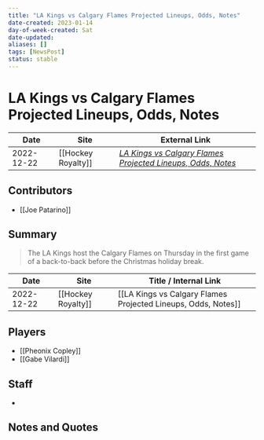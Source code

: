 ```yaml
---
title: "LA Kings vs Calgary Flames Projected Lineups, Odds, Notes"
date-created: 2023-01-14
day-of-week-created: Sat
date-updated: 
aliases: []
tags: [NewsPost]
status: stable
---
```


# LA Kings vs Calgary Flames Projected Lineups, Odds, Notes

| Date       | Site               | External Link                                                                                                                                                |
| ---------- | ------------------ | ------------------------------------------------------------------------------------------------------------------------------------------------------------ |
| 2022-12-22 | [[Hockey Royalty]] | [*LA Kings vs Calgary Flames Projected Lineups, Odds, Notes*](https://hockeyroyalty.com/2022/12/22/la-kings-vs-calgary-flames-projected-lineups-odds-notes/) |

## Contributors
- [[Joe Patarino]]

## Summary
> The LA Kings host the Calgary Flames on Thursday in the first game of a back-to-back before the Christmas holiday break.

| Date | Site | Title / Internal Link | 
| ---- | ---- | --------------------- |
| 2022-12-22 | [[Hockey Royalty]]      | [[LA Kings vs Calgary Flames Projected Lineups, Odds, Notes]]                                                                                                                                                                                                     |

## Players
- [[Pheonix Copley]]
- [[Gabe Vilardi]]

## Staff
- 

## Notes and Quotes

